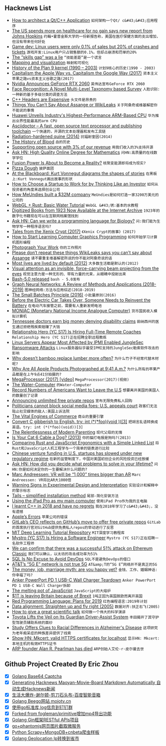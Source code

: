 ## Hacknews List


- [How to architect a Qt/C&#43;&#43; Application](https://www.cleanqt.io/blog/crash-course-in-qt-for-c%2B%2B-developers,-part-7)  `如何架构一个Qt/ c&#43;&#43;应用程序`
- [The US spends more on healthcare for no gain says new report from Johns Hopkins](https://www.jhsph.edu/news/news-releases/2018/us-health-care-spending-highest-among-developed-countries.html)  `约翰•霍普金斯大学的一份新报告称，美国在医疗保健方面的支出增加，但没有带来任何好处`
- [Game dev: Linux users were only 0.1% of sales but 20% of crashes and tickets](https://twitter.com/bgolus/status/1080213166116597760)  `游戏开发:Linux用户只占销售额的0.1%，但却占崩溃和罚单的20%`
- [The “skills gap” was a lie](https://www.vox.com/2019/1/7/18166951/skills-gap-modestino-shoag-ballance)  `“技能差距”是一个谎言`
- [Mapping and visualization](https://scottreinhard.com/Mapping-and-Visualization)  `映射和可视化`
- [History of the Plan 9 kernel (1990 – 2003)](https://github.com/0intro/9hist)  `计划9核心的历史(1990 - 2003)`
- [Capitalism the Apple Way vs. Capitalism the Google Way (2017)](https://www.theatlantic.com/business/archive/2017/07/apple-google-capitalism/532995/)  `资本主义苹果之路vs资本主义谷歌之路(2017)`
- [Nvidia Announces GeForce RTX 2060](https://www.anandtech.com/show/13796/nvidia-announces-geforce-rtx-2060-349-dollars-january-15th)  `英伟达宣布GeForce RTX 2060`
- [Face Recognition: A Novel Multi-Level Taxonomy based Survey](https://arxiv.org/abs/1901.00713)  `人脸识别:一种新的基于多级分类的调查方法`
- [C&#43;&#43; Headers are Expensive](http://virtuallyrandom.com/c-headers-are-expensive/)  `头文件是昂贵的`
- [Things You Can’t Say About Assange or WikiLeaks](https://emma.best/2019/01/07/140-things-youre-not-allowed-to-say-about-assange-or-wikileaks/)  `关于阿桑奇或维基解密你不能说的事情`
- [Huawei Unveils Industry&#39;s Highest-Performance ARM-Based CPU](https://www.huawei.com/en/press-events/news/2019/1/huawei-unveils-highest-performance-arm-based-cpu)  `华为推出业界性能最高的arm CPU`
- [Asciidoctor – A fast, open source text processor and publishing toolchain](https://asciidoctor.org/)  `一个快速的，开源的文本处理器和发布工具链`
- [Radiation-hardened quine (2014)](https://github.com/mame/radiation-hardened-quine)  `抗辐射奎因(2014)`
- [The History of Blood](https://www.newyorker.com/magazine/2019/01/14/the-history-of-blood)  `血的历史`
- [Supporting open source with 3% of our revenue](https://blog.geteventbot.com/2019/01/06/how-we-support-open-source-software.html)  `用我们收入的3%支持开源`
- [Ask HN: High Quality Online Degree for Mathematics](item?id=18844420)  `问HN:高质量的在线数学学位`
- [Fusion Power Is About to Become a Reality?](https://medium.com/s/2069/finally-fusion-power-is-about-to-become-a-reality-c6b8b5915cf5)  `核聚变能源即将成为现实?`
- [Pizza Dough](https://github.com/hendricius/pizza-dough)  `披萨面团`
- [At the Blackboard:  Kurt Vonnegut diagrams the shapes of stories](https://www.laphamsquarterly.org/arts-letters/blackboard)  `在黑板上:Kurt Vonnegut画出故事的形状`
- [How to Choose a Startup to Work for by Thinking Like an Investor](https://triplebyte.com/blog/how-to-choose-a-startup-to-work-for)  `如何从投资者的角度来选择创业公司`
- [How MeUndies built a $32M company](https://jilt.com/upsell/meundies-experience/)  `MeUndies是如何打造一家3200万美元的公司的`
- [WebGL &#43; Rust: Basic Water Tutorial](http://chinedufn.com/3d-webgl-basic-water-tutorial/)  `WebGL &#43;锈:基本的水教程`
- [Digitized Books from 1923 Now Available at the Internet Archive](http://www.openculture.com/2019/01/11000-digitized-books-from-1923-are-now-available-online-at-the-internet-archive.html)  `1923年的数字化书籍现在可以在互联网档案馆找到`
- [Ask HN: Can we write a programming language for Biology?](item?id=18847253)  `问:我们能为生物学写一种程序语言吗?`
- [Tales from the Xenix Crypt (2017)](http://www.os2museum.com/wp/tales-from-the-xenix-crypt/)  `《Xenix Crypt的故事》(2017)`
- [How to Start Learning Computer Graphics Programming](https://erkaman.github.io/posts/beginner_computer_graphics.html)  `如何开始学习计算机图形编程`
- [Photograph Your Work](https://etbe.coker.com.au/2019/01/06/photograph-your-work/)  `你的工作照片`
- [Please don’t repeat these things WikiLeaks says you can’t say about Assange](https://arstechnica.com/tech-policy/2019/01/140-things-wikileaks-says-reporters-cant-say-about-assange/)  `请不要重复维基解密所说的你不能对阿桑奇说的话`
- [Most lives are lived by default (2012)](https://www.raptitude.com/2012/07/most-lives-are-lived-by-default/)  `大多数生活都是默认的(2012)`
- [Visual attention as an invisible, force-carrying beam projecting from the eyes](https://www.pnas.org/content/116/1/328.long)  `视觉注意力是一种无形的、带有力量的光束，从眼睛中投射出来`
- [Bash-5.0 released](http://lists.gnu.org/archive/html/bug-bash/2019-01/msg00063.html)  `bash - 5.0发布`
- [Graph Neural Networks: A Review of Methods and Applications (2018-2019)](https://arxiv.org/abs/1812.08434)  `图神经网络:方法与应用综述(2018-2019)`
- [The Small Batches Principle (2016)](https://queue.acm.org/detail.cfm?id=2945077)  `小批量原则(2016)`
- [Before the Electric Car Takes Over, Someone Needs to Reinvent the Battery](https://www.bloomberg.com/news/articles/2019-01-06/before-the-electric-car-takes-over-someone-needs-to-reinvent-the-battery)  `在电动汽车接管之前，需要有人重新发明电池`
- [MONIAC (Monetary National Income Analogue Computer)](https://en.wikipedia.org/wiki/MONIAC)  `货币国民收入模拟计算机`
- [Tennessee doctors earn big money denying disability claims](https://www.tennessean.com/story/news/2019/01/06/tennessee-doctors-disability-claims/1077220002/)  `田纳西州的医生通过拒绝残疾索赔赚了大钱`
- [Relationship  Hero (YC S17) Is Hiring Full-Time Remote Coaches](https://relationshiphero.com/careers?role=coach)  `Relationship Hero (YC S17)正在招聘全职远程教练`
- [Linux Servers Appear Most Affected by IPMI Enabled JungleSec Ransomware Attacks](https://www.itprotoday.com/linux/linux-servers-appear-most-affected-ipmi-enabled-junglesec-ransomware-attacks)  `Linux服务器似乎最受IPMI支持的JungleSec勒索软件攻击的影响`
- [Why doesn’t bamboo replace lumber more often?](https://www.quora.com/Why-isnt-bamboo-wood-a-bigger-worldwide-industry-since-it-grows-so-quickly-and-is-so-strong-Couldnt-it-replace-lumber-and-save-many-trees/answer/Raphaël-du-Sablon?share=1)  `为什么竹子不经常代替木材呢?`
- [Why Are All Apple Products Photographed at 9:41 A.m.?](https://www.inc.com/minda-zetlin/apple-products-time-941-photos-jon-manning-scott-forstall-steve-jobs.html)  `为什么所有的苹果产品都是在上午9点41分拍摄的?`
- [MegaProcessor (2017) [video]](https://www.youtube.com/watch?v=lNa9bQRPMB8&amp;app=desktop)  `MegaProcessor(2017)(视频)`
- [The Water-Computer](http://www.inquisition.ca/en/info/artic/ordineau.htm)  `的Water-Computer`
- [Record Numbers of Americans Want to Leave the U.S](https://news.gallup.com/poll/245789/record-numbers-americans-leave.aspx)  `想要离开美国的美国人的数量创了记录`
- [Announcing unlimited free private repos](https://blog.github.com/2019-01-07-new-year-new-github/)  `宣布无限免费私人回购`
- [Politicians cannot block social media foes: U.S. appeals court](https://www.reuters.com/article/us-virginia-facebook-decision/politicians-cannot-block-social-media-foes-u-s-appeals-court-idUSKCN1P11SC)  `政客们无法阻止社交媒体的敌人:美国上诉法院`
- [The Vital Engines of Commerce](https://www.nextplatform.com/2018/12/14/the-vital-engines-of-commerce/)  `商业的重要引擎`
- [Convert C gibberish to English. try: int (*(*foo)(void ))[3]](https://cdecl.org/)  `把胡言乱语转换成英语。try: int (*(*foo)(void))[3]`
- [The Relentlessness of Modern Parenting](https://www.nytimes.com/2018/12/25/upshot/the-relentlessness-of-modern-parenting.html)  `现代父母的无情`
- [Is Your Cat 6 Cable a Dog? (2013)](http://www.bluejeanscable.com/articles/is-your-cat6-a-dog.htm)  `你的猫打电报是狗吗?(2013)`
- [Comparing Rust and JavaScript Ergonomics with a Simple Linked List](https://www.codesections.com/blog/javascript-vs-rust-linked-list/)  `将Rust和JavaScript人机工程学与一个简单的链表进行比较`
- [Chinese venture funding in U.S. startups has slowed under new regulatory regime](https://www.reuters.com/article/us-venture-china-regulation-insight/chinese-tech-investors-flee-silicon-valley-as-trump-tightens-scrutiny-idUSKCN1P10CB)  `在新的监管制度下，中国对美国初创企业的风险投资已经放缓`
- [Ask HN: How did you decide what problems to solve in your lifetime?](item?id=18837334)  `问HN:你是如何决定你的一生要解决什么问题的?`
- [Marc Andreessen: VR will be “1,000” times bigger than AR](https://techcrunch.com/2019/01/05/marc-andreessen-audio-will-be-titanically-important-and-vr-will-be-1000-times-bigger-than-ar/)  `Marc Andreessen: VR将比AR大1000倍`
- [Warning Signs in Experimental Design and Interpretation](http://norvig.com/experiment-design.html)  `实验设计和解释中的警示标志`
- [Tails – simplified installation method](https://tails.boum.org/news/test_usb_images/)  `尾部-简化安装方法`
- [Using the iPad Pro as my main computer](https://hicksdesign.co.uk/journal/using-the-ipad-pro-as-my-main-computer)  `使用iPad Pro作为我的主电脑`
- [I learnt C&#43;&#43; in 2018 and have no regrets](https://vishnubharathi.codes/blog/learning-cpp-2018/)  `我在2018年学习了c&#43;&#43;，没有遗憾`
- [Apple’s Errors](https://stratechery.com/2019/apples-errors/)  `苹果公司的错误`
- [GitLab’s CEO reflects on GitHub’s move to offer free private repos](https://about.gitlab.com/2019/01/07/github-offering-free-private-repos-for-up-to-three-collaborators/)  `GitLab的首席执行官对GitHub提供免费私人repos的举动进行了反思`
- [MIT Deep Learning Tutorial Repository](https://github.com/lexfridman/mit-deep-learning/blob/master/README.md#mit-deep-learning)  `MIT深度学习教程库`
- [Mystro (YC S17) Is Hiring a Software Engineer](https://bookface.ycombinator.com/company/1624/jobs/15547)  `Mystro (YC S17)正在招聘一名软件工程师`
- [We can confirm that there was a successful 51% attack on Ethereum Classic](https://twitter.com/etherchain_org/status/1082329360948969472)  `我们可以确认，以太坊的攻击成功率为51%`
- [SQL Is No Excuse to Avoid DevOps](https://queue.acm.org/detail.cfm?id=3300018)  `SQL不是避免DevOps的借口`
- [AT&amp;T’s “5G E” network is not true 5G](https://techcrunch.com/2019/01/07/att-is-lying-to-customers-with-5g-marketing/)  `AT&amp;T的“5G E”网络并不是真正的5G`
- [The money, job, marriage myth: are you happy yet?](https://www.theguardian.com/books/2019/jan/06/happiness-index-wellbeing-survey-uk-population-paul-dolan-happy-ever-after)  `金钱、工作、婚姻神话:你幸福了吗?`
- [Anker PowerPort PD 1 USB-C Wall Charger Teardown](http://www.chargerlab.com/archives/1565.html)  `Anker PowerPort PD 1 USB-C Wall Charger拆卸`
- [The melting pot of JavaScript](https://increment.com/development/the-melting-pot-of-javascript/)  `JavaScript的大熔炉`
- [$1T is leaving Britain because of Brexit](https://www.cnn.com/2019/01/07/investing/brexit-banks-moving-assets/index.html)  `1吨正因为英国脱欧而离开英国`
- [Red Programming Language: Plans for 2019](https://www.red-lang.org/2019/01/full-steam-ahead.html)  `红色编程语言:2019年计划`
- [Data alignment: Straighten up and fly right (2005)](https://www.ibm.com/developerworks/library/pa-dalign/)  `数据对齐:扶正右飞(2005)`
- [How to give a great scientific talk](https://www.nature.com/articles/d41586-018-07780-5)  `如何做一个伟大的科学演讲`
- [Toyota Lifts the Veil on Its Guardian Driver-Assist System](https://spectrum.ieee.org/cars-that-think/transportation/self-driving/ces-toyota-lifts-veil-from-driver-assist-system)  `丰田揭开了其守护型驾驶员辅助系统的面纱`
- [Study Offers Clues to Racial Differences in Alzheimer&#39;s Disease](https://www.npr.org/sections/health-shots/2019/01/07/682036486/study-suggests-alzheimer-s-disease-may-work-differently-in-african-americans)  `这项研究为老年痴呆症的种族差异提供了线索`
- [Show HN: Mkcert: valid HTTPS certificates for localhost](https://blog.filippo.io/mkcert-valid-https-certificates-for-localhost/)  `显示HN: Mkcert:本地主机的有效HTTPS证书`
- [ARP founder Alan R. Pearlman has died](http://www.synthtopia.com/content/2019/01/06/arp-founder-alan-r-pearlman-has-died/)  `ARP创始人艾伦·r·皮尔曼去世`

## Github Project Created By Eric Zhou

- [x] [Golang Base64 Captcha](https://github.com/mojocn/base64Captcha)
- [x] [Generating Hacknews Maoyan-Movie-Board Markdown Automatically 自动生成Hacknews新闻](https://github.com/dejavuzhou/md-genie)
- [x] [生活大爆炸-谢尔顿-剪刀石头布-百度智能音箱](https://github.com/mojocn/dueros-bang-game)
- [x] [Golang Beego网站 mojotv.cn](https://github.com/mojocn/www.mojotv.cn)
- [x] [使用go标准库,log信息到钉钉群](https://github.com/mojocn/dooger)
- [x] [Forked from fogleman/primitive增加mp4导出功能](https://github.com/mojocn/primitive)
- [x] [Golang Gin框架RESTful APIs项目](https://github.com/JJJJJJJerk/ezier-golang-web-api-framework)
- [x] [go+phantomjs网页图片截取微服务](https://github.com/mojocn/screen_shot)
- [x] [Python Scrapy+MongoDB+cnbeta爬虫样板](https://github.com/mojocn/scrapy_mongodb_boilerplate_cnbeta)
- [x] [Golang Geolocation Ip转换到省市](https://github.com/mojocn/ip2location)